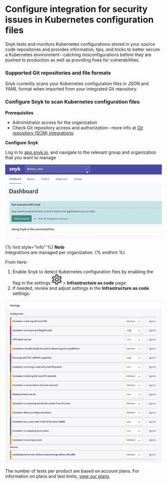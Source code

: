 # Configure integration for security issues in Kubernetes configuration files

Snyk tests and monitors Kubernetes configurations stored in your source code repositories and provides information, tips, and tricks to better secure a Kubernetes environment--catching misconfigurations before they are pushed to production as well as providing fixes for vulnerabilities.

### Supported Git repositories and file formats

Snyk currently scans your Kubernetes configuration files in JSON and YAML format when imported from your integrated Git repository.

### Configure Snyk to scan Kubernetes configuration files

**Prerequisites**

* Administrator access for the organization
* Check Git repository access and authorization--more info at [Git repository \(SCM\) integrations](https://support.snyk.io/hc/en-us/sections/360001138098-Git-repository-SCM-integrations).

**Configure Snyk**

Log in to [app.snyk.io](https://app.snyk.io/), and navigate to the relevant group and organization that you want to manage

![](../../.gitbook/assets/add-artifactory-images%20%281%29%20%282%29%20%283%29.gif)

{% hint style="info" %}
**Note**  
Integrations are managed per organization.
{% endhint %}

From here:

1. Enable Snyk to detect Kubernetes configuration files by enabling the flag in the settings ![cog\_icon.png](../../.gitbook/assets/cog_icon.png) &gt; **Infrastructure as code** page: 
2. If needed, review and adjust settings in the **Infrastructure as code** settings:

![Configure-Policies.png](../../.gitbook/assets/uuid-34af73f5-ffde-39bb-ffa4-364884089b2e-en.png)

The number of tests per product are based on account plans. For information on plans and test limits, [view our plans](https://snyk.io/plans/).

